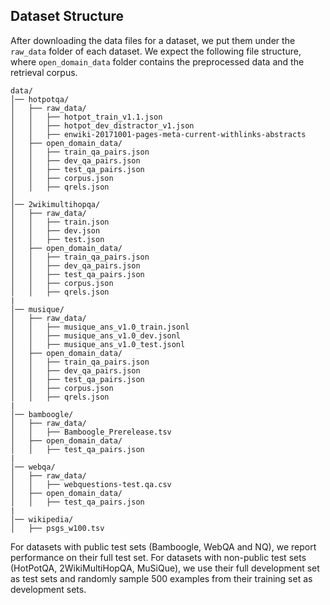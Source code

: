 
## Dataset Structure 
After downloading the data files for a dataset, we put them under the `raw_data` folder of each dataset. We expect the following file structure, where `open_domain_data` folder contains the preprocessed data and the retrieval corpus.
```
data/
│── hotpotqa/
│   ├── raw_data/
│   │   ├── hotpot_train_v1.1.json
│   │   ├── hotpot_dev_distractor_v1.json
│   │   ├── enwiki-20171001-pages-meta-current-withlinks-abstracts
│   ├── open_domain_data/
│   │   ├── train_qa_pairs.json
│   │   ├── dev_qa_pairs.json
│   │   ├── test_qa_pairs.json
│   │   ├── corpus.json
│   │   ├── qrels.json
│
│── 2wikimultihopqa/
│   ├── raw_data/
│   │   ├── train.json
│   │   ├── dev.json
│   │   ├── test.json
│   ├── open_domain_data/
│   │   ├── train_qa_pairs.json
│   │   ├── dev_qa_pairs.json
│   │   ├── test_qa_pairs.json
│   │   ├── corpus.json
│   │   ├── qrels.json
|
│── musique/
│   ├── raw_data/
│   │   ├── musique_ans_v1.0_train.jsonl
│   │   ├── musique_ans_v1.0_dev.jsonl
│   │   ├── musique_ans_v1.0_test.jsonl
│   ├── open_domain_data/
│   │   ├── train_qa_pairs.json
│   │   ├── dev_qa_pairs.json
│   │   ├── test_qa_pairs.json
│   │   ├── corpus.json
│   │   ├── qrels.json
|
│── bamboogle/
│   ├── raw_data/
│   │   ├── Bamboogle_Prerelease.tsv
│   ├── open_domain_data/
│   │   ├── test_qa_pairs.json
|
│── webqa/
│   ├── raw_data/
│   │   ├── webquestions-test.qa.csv
│   ├── open_domain_data/
│   │   ├── test_qa_pairs.json
|
│── wikipedia/
│   ├── psgs_w100.tsv
```

For datasets with public test sets (Bamboogle, WebQA and NQ), we report performance on their full test set. For datasets with non-public test sets (HotPotQA, 2WikiMultiHopQA, MuSiQue), we use their full development set as test sets and randomly sample 500 examples from their training set as development sets. 